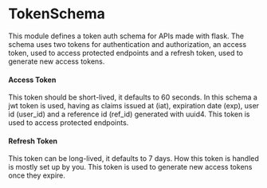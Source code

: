 # TokenSchema

This module defines a token auth schema for APIs made with flask.
The schema uses two tokens for authentication and authorization, an access
token, used to access protected endpoints and a refresh token, used
to generate new access tokens.

#### Access Token

This token should be short-lived, it defaults to 60 seconds. In this schema
a jwt token is used, having as claims issued at (iat), expiration date (exp),
user id (user_id) and a reference id (ref_id) generated with uuid4. This token
is used to access protected endpoints.

#### Refresh Token

This token can be long-lived, it defaults to 7 days. How this token is handled
is mostly set up by you. This token is used to generate new access tokens
once they expire.
